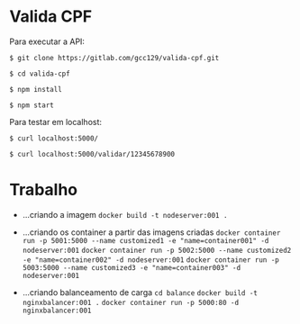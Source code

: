 # Valida CPF

Para executar a API:

`$ git clone https://gitlab.com/gcc129/valida-cpf.git`

`$ cd valida-cpf`

`$ npm install`

`$ npm start`

Para testar em localhost:

`$ curl localhost:5000/`

`$ curl localhost:5000/validar/12345678900`

# Trabalho
- ...criando a imagem
`docker build -t nodeserver:001 .`

- ...criando os container a partir das imagens criadas
`docker container run -p 5001:5000 --name customized1 -e "name=container001" -d nodeserver:001`
`docker container run -p 5002:5000 --name customized2 -e "name=container002" -d nodeserver:001`
`docker container run -p 5003:5000 --name customized3 -e "name=container003" -d nodeserver:001`

- ...criando balanceamento de carga
`cd balance`
`docker build -t nginxbalancer:001 .`
`docker container run -p 5000:80 -d nginxbalancer:001`